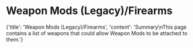 
# Weapon Mods (Legacy)/Firearms

{'title': 'Weapon Mods (Legacy)/Firearms', 'content': 'Summary\nThis page contains a list of weapons that could allow Weapon Mods to be attached to them.'}
